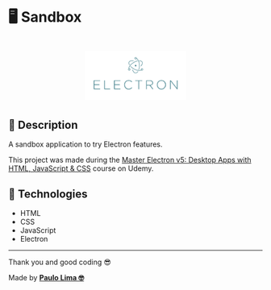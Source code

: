 # 🖥️ Sandbox

<h1 align="center">
  <img src=".github/logo.png" width="200px" />
</h1>

## 🔎️ Description
A sandbox application to try Electron features.

This project was made during the <a href="https://www.udemy.com/course/master-electron/">Master Electron v5: Desktop Apps with HTML, JavaScript & CSS</a> course on Udemy.

## 🚀️ Technologies

- HTML
- CSS
- JavaScript
- Electron
 
---

Thank you and good coding 😎️

Made by **<a href="https://paulophlp.github.io/portfolio/" target="__blank">Paulo Lima 🤓️</a>**